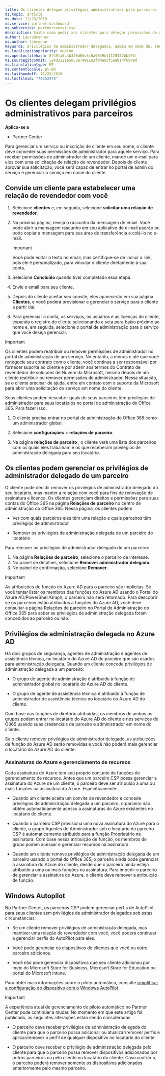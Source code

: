 ```yaml
---
title: Os clientes delegam privilégios administrativos para parceiros | Partner Center
ms.topic: article
ms.date: 11/20/2019
ms.service: partner-dashboard
ms.subservice: partnercenter-csp
description: Saiba como pedir aos clientes para delegar permissões de administrador a um revendedor ou remover as mesmas permissões e como usar as permissões.
author: LauraBrenner
ms.author: labrenne
keywords: privilégios de administrador delegados, admin em nome de, remover privilégios, DAP, AOBO
ms.localizationpriority: medium
ms.openlocfilehash: 8f49fa5c4b320d05c6c6a9049b41170457bb394f
ms.sourcegitcommit: 524d3121e5053a74911e2fd4e9cf5aab14f6b48d
ms.translationtype: MT
ms.contentlocale: pt-BR
ms.lasthandoff: 11/20/2019
ms.locfileid: "74253478"
---
```

# <a name="customers-delegate-administration-privileges-to-partners"></a>Os clientes delegam privilégios administrativos para parceiros

**Aplica-se a**

-  Partner Center

Para gerenciar um serviço ou inscrição de cliente em seu nome, o cliente deve conceder suas permissões de administrador para aquele serviço. Para receber permissões de administrador de um cliente, mande um e-mail para eles com uma solicitação de relação de revendedor. Depois do cliente aprovar sua solicitação, você será capaz de entrar no portal de admin do serviço e gerenciar o serviço em nome do cliente. 

## <a name="invite-a-customer-to-establish-a-reseller-relationship-with-you"></a>Convide um cliente para estabelecer uma relação de revendedor com você

1.  Selecione **clientes** e, em seguida, selecione **solicitar uma relação de revendedor**.

2.  Na próxima página, reveja o rascunho da mensagem de email. Você pode abrir a mensagem rascunho em seu aplicativo de e-mail padrão ou pode copiar a mensagem para sua área de transferência e colá-lo no e-mail. 

    >[!IMPORTANT]
    >Você pode editar o texto no email, mas certifique-se de incluir o link, pois ele é personalizado, para vincular o cliente diretamente à sua conta. 
    
3.  Selecione **Concluído** quando tiver completado essa etapa.

4.  Envie o email para seu cliente.

5.  Depois do cliente aceitar seu convite, eles aparecerão em sua página **Clientes**, e você poderá provisionar e gerenciar o serviço para o cliente a partir daí.

6.  Para gerenciar a conta, os serviços, os usuários e as licenças do cliente, expanda o registro do cliente selecionando a seta para baixo próximo ao nome e, em seguida, selecione o portal de administração para o serviço que você deseja gerenciar.

>[!IMPORTANT]  
>Os clientes podem reatribuir ou remover permissões de administrador no portal de administração de um serviço. No entanto, a menos e até que você renegocie seu contrato com o cliente, você continua a ser responsável por fornecer suporte ao cliente e por aderir aos termos do Contrato de revendedor de soluções de Nuvem da Microsoft, mesmo depois de um cliente reatribuir ou remover permissões de administrador. Nessa situação, se o cliente precisar de ajuda, entre em contato com o suporte da Microsoft para abrir uma solicitação de serviço em nome do cliente.

Seus clientes podem descobrir quais de seus parceiros têm privilégios de administrador para seus locatários no portal de administração do Office 365. Para fazer isso:

1. O cliente precisa entrar no portal de administração do Office 365 como um administrador global.

2. Selecione **configurações** > **relações de parceiro**.

3. Na página **relações de parceiro** , o cliente verá uma lista dos parceiros com os quais eles trabalham e os que receberam privilégios de administração delegada para seu locatário.

## <a name="customers-can-manage-a-partners-delegated-admin-privileges"></a>Os clientes podem gerenciar os privilégios de administrador delegado de um parceiro 

O cliente pode decidir remover os privilégios de administrador delegado do seu locatário, mas manter a relação com você para fins de renovação de assinatura e licença. Os clientes gerenciam direitos e permissões para suas contas do Office 365 na página **Relações de parceiro** no centro de administração do Office 365. Nessa página, os clientes podem:

- Ver com quais parceiros eles têm uma relação e quais parceiros têm privilégios de administrador

- Remover os privilégios de administração delegada de um parceiro do locatário

Para remover os privilégios de administrador delegado de um parceiro:

1. Na página **Relações de parceiro**, selecione o parceiro de interesse.
2. No painel de detalhes, selecione **Remover administrador delegado**.
3. No painel de confirmação, selecione **Remover**.

>[!IMPORTANT]  
>As atribuições de função do Azure AD para o parceiro são implícitas. Se você tentar listar os membros das funções do Azure AD usando o Portal do Azure AD/PowerShell/Graph, o parceiro não será retornado. Para descobrir se os parceiros estão atribuídos a funções do Azure AD, você deve consultar a página Relações de parceiro no Portal de Administração do Office 365 para saber se privilégios de administração delegada foram concedidos ao parceiro ou não.

## <a name="delegated-admin-privileges-in-azure-ad"></a>Privilégios de administração delegada no Azure AD 

Há dois grupos de segurança, agentes de administração e agentes de assistência técnica, no locatário do Azure AD do parceiro que são usados para administração delegada. Quando um cliente concede privilégios de administração delegada a um parceiro:

- O grupo de agente de administração é atribuído à função de administrador global no locatário do Azure AD do cliente.

- O grupo de agente de assistência técnica é atribuído à função de administrador de assistência técnica no locatário do Azure AD do cliente.

Com base nas funções de diretório atribuídas, os membros de ambos os grupos podem entrar no locatário do Azure AD do cliente e nos serviços do O365 usando suas credenciais de parceiro e administrador em nome do cliente.

Se o cliente remover privilégios de administrador delegado, as atribuições de função do Azure AD serão removidas e você não poderá mais gerenciar o locatário do Azure AD do cliente.

### <a name="azure-subscriptions-and-resource-management"></a>Assinaturas do Azure e gerenciamento de recursos

Cada assinatura do Azure tem seu próprio conjunto de funções de gerenciamento de recursos. Antes que um parceiro CSP possa gerenciar a assinatura do Azure de um cliente, o parceiro deve ser atribuído a uma ou mais funções na assinatura do Azure. Especificamente:

- Quando um cliente aceita um convite de revendedor e concede privilégios de administração delegada a um parceiro, o parceiro não obtém automaticamente acesso a assinaturas do Azure existentes no locatário do cliente.

- Quando o parceiro CSP provisiona uma nova assinatura do Azure para o cliente, o grupo Agentes de Administrador sob o locatário do parceiro CSP é automaticamente atribuído para a função Proprietário na assinatura. Com base nessa atribuição de função, os membros do grupo podem acessar e gerenciar recursos na assinatura.

- Quando um cliente remove privilégios de administração delegada de um parceiro usando o portal do Office 365, o parceiro ainda pode gerenciar a assinatura do Azure do cliente, desde que o parceiro ainda esteja atribuído a uma ou mais funções na assinatura. Para impedir o parceiro de gerenciar a assinatura do Azure, o cliente deve remover a atribuição de função.

## <a name="windows-autopilot"></a>Windows Autopilot

<!--Maggie, 12/5/18 - Removed table showing what different CSP partner types can and can't do because all partner types are now in parity. As per Bhavya Chopra in bug 19841770.-->

No Partner Center, os parceiros CSP podem gerenciar perfis de AutoPilot para seus clientes sem privilégios de administrador delegados sob estas circunstâncias: 

- Se um cliente remover privilégios de administração delegada, mas mantiver uma relação de revendedor com você, você poderá continuar a gerenciar perfis do AutoPilot para eles.

- Você pode gerenciar os dispositivos de clientes que você ou outro parceiro adicionou. 

- Você não pode gerenciar dispositivos que seu cliente adicionou por meio do Microsoft Store for Business, Microsoft Store for Education ou portal do Microsoft Intune.

Para obter mais informações sobre o piloto automático, consulte [simplificar a configuração do dispositivo com o Windows AutoPilot](https://docs.microsoft.com/partner-center/autopilot).

>[!IMPORTANT]  
>A experiência atual de gerenciamento de piloto automático no Partner Center pode continuar a mudar. No momento em que este artigo foi publicado, as seguintes alterações estão sendo consideradas:

- O parceiro deve receber privilégios de administração delegada do cliente para que o parceiro possa adicionar ou atualizar/remover perfis e aplicar/remover o perfil de qualquer dispositivo no locatário do cliente.

- O parceiro deve receber o privilégio de administração delegada pelo cliente para que o parceiro possa remover dispositivos adicionados por outros parceiros ou pelo cliente no locatário do cliente. Caso contrário, o parceiro poderá remover somente os dispositivos adicionados anteriormente pelo mesmo parceiro.
